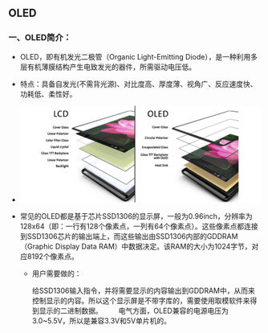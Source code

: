 ## OLED

### 一、OLED简介：

* OLED，即有机发光二极管（Organic Light-Emitting Diode），是一种利用多层有机薄膜结构产生电致发光的器件，所需驱动电压低。

* 特点：具备自发光(不需背光源)、对比度高、厚度薄、视角广、反应速度快、功耗低、柔性好。

* ![R-C](https://raw.githubusercontent.com/undefined-0/image-store/main/PicGo/202310121657639.jpg)

* 常见的OLED都是基于芯片SSD1306的显示屏，一般为0.96inch，分辨率为128x64（即：一行有128个像素点，一列有64个像素点）。这些像素点都连接到SSD1306芯片的输出端上，而这些输出由SSD1306内部的GDDRAM（Graphic Display Data RAM）中数据决定。该RAM的大小为1024字节，对应8192个像素点。

  * 用户需要做的：

    给SSD1306输入指令，并将需要显示的内容输出到GDDRAM中，从而来控制显示的内容。所以这个显示屏是不带字库的，需要使用取模软件来得到显示的二进制数据。
      电气方面，OLED兼容的电源电压为3.0~5.5V，所以是兼容3.3V和5V单片机的。
